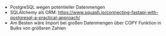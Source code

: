 * PostgreSQL wegen potentieller Datenmengen
* SQLAlchemy als ORM: https://www.squash.io/connecting-fastapi-with-postgresql-a-practical-approach/
* Am Besten wäre Import bei großen Datenmengen über COPY Funktion in Bulks von größeren Zahlen 
